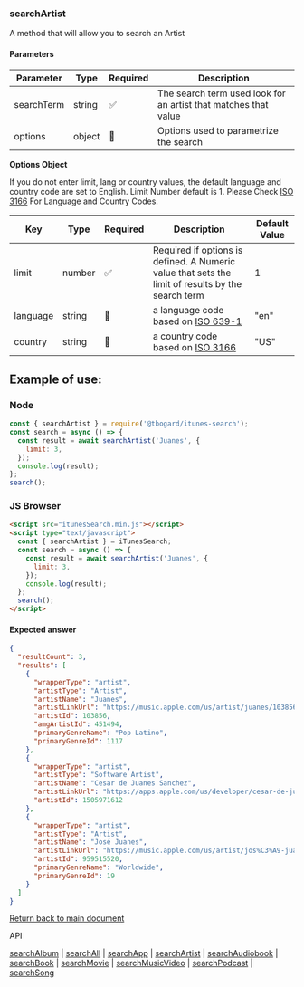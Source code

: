 ### searchArtist

A method that will allow you to search an Artist

#### Parameters

| Parameter  | Type   | Required | Description                                                     |
| ---------- | ------ | -------- | --------------------------------------------------------------- |
| searchTerm | string | ✅       | The search term used look for an artist that matches that value |
| options    | object | 🔴       | Options used to parametrize the search                          |

<b>Options Object</b>

If you do not enter limit, lang or country values, the default language and country code are set to English. Limit Number default is 1.
Please Check [ISO 3166](https://en.wikipedia.org/wiki/ISO_3166-1_alpha-2) For Language and Country Codes.

| Key      | Type   | Required | Description                                                                                       | Default Value |
| -------- | ------ | -------- | ------------------------------------------------------------------------------------------------- | ------------- |
| limit    | number | ✅       | Required if options is defined. A Numeric value that sets the limit of results by the search term | 1             |
| language | string | 🔴       | a language code based on [ISO 639-1](https://en.wikipedia.org/wiki/List_of_ISO_639-1_codes)       | "en"          |
| country  | string | 🔴       | a country code based on [ISO 3166](https://en.wikipedia.org/wiki/ISO_3166-1_alpha-2)              | "US"          |

## Example of use:

### Node

```js
const { searchArtist } = require('@tbogard/itunes-search');
const search = async () => {
  const result = await searchArtist('Juanes', {
    limit: 3,
  });
  console.log(result);
};
search();
```

### JS Browser

```html
<script src="itunesSearch.min.js"></script>
<script type="text/javascript">
  const { searchArtist } = iTunesSearch;
  const search = async () => {
    const result = await searchArtist('Juanes', {
      limit: 3,
    });
    console.log(result);
  };
  search();
</script>
```

#### Expected answer

```json
{
  "resultCount": 3,
  "results": [
    {
      "wrapperType": "artist",
      "artistType": "Artist",
      "artistName": "Juanes",
      "artistLinkUrl": "https://music.apple.com/us/artist/juanes/103856?uo=4",
      "artistId": 103856,
      "amgArtistId": 451494,
      "primaryGenreName": "Pop Latino",
      "primaryGenreId": 1117
    },
    {
      "wrapperType": "artist",
      "artistType": "Software Artist",
      "artistName": "Cesar de Juanes Sanchez",
      "artistLinkUrl": "https://apps.apple.com/us/developer/cesar-de-juanes-sanchez/id1505971612?uo=4",
      "artistId": 1505971612
    },
    {
      "wrapperType": "artist",
      "artistType": "Artist",
      "artistName": "José Juanes",
      "artistLinkUrl": "https://music.apple.com/us/artist/jos%C3%A9-juanes/959515520?uo=4",
      "artistId": 959515520,
      "primaryGenreName": "Worldwide",
      "primaryGenreId": 19
    }
  ]
}
```

[Return back to main document](../README.md)

API

[searchAlbum](./searchAlbum.md) | [searchAll](./searchAll.md) | [searchApp](./searchApp.md) | [searchArtist](./searchArtist.md) | [searchAudiobook](./searchAudiobook.md) | [searchBook](./searchBook.md) | [searchMovie](./searchMovie.md) | [searchMusicVideo](./searchMusicVideo.md) | [searchPodcast](./searchPodcast.md) | [searchSong](./searchSong.md)
